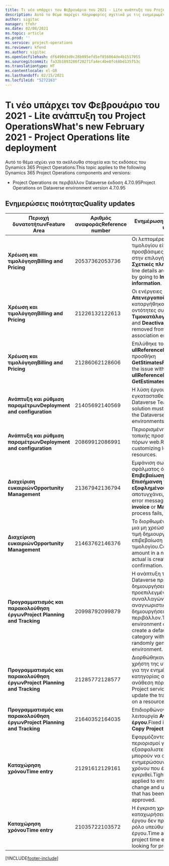 ```yaml
---
title: Τι νέο υπάρχει τον Φεβρουάριο του 2021 - Lite ανάπτυξη του Project Operations
description: Αυτό το θέμα παρέχει πληροφορίες σχετικά με τις ενημερωμένες εκδόσεις ποιότητας που είναι διαθέσιμες στην έκδοση του Φεβρουαρίου 2021 της lite ανάπτυξης του Project Operations.
author: sigitac
manager: tfehr
ms.date: 02/08/2021
ms.topic: article
ms.prod: ''
ms.service: project-operations
ms.reviewer: kfend
ms.author: sigitac
ms.openlocfilehash: df6490d3d9c28b095efd5ef856064de4b1517055
ms.sourcegitcommit: fa32b1893286f20271fa4ec4be8fc68bd135f53c
ms.translationtype: HT
ms.contentlocale: el-GR
ms.lasthandoff: 02/15/2021
ms.locfileid: "5272163"
---
```

# <a name="whats-new-february-2021---project-operations-lite-deployment"></a><span data-ttu-id="f278e-103">Τι νέο υπάρχει τον Φεβρουάριο του 2021 - Lite ανάπτυξη του Project Operations</span><span class="sxs-lookup"><span data-stu-id="f278e-103">What's new February 2021 - Project Operations lite deployment</span></span>

<span data-ttu-id="f278e-104">Αυτό το θέμα ισχύει για τα ακόλουθα στοιχεία και τις εκδόσεις του Dynamics 365 Project Operations:</span><span class="sxs-lookup"><span data-stu-id="f278e-104">This topic applies to the following Dynamics 365 Project Operations components and versions:</span></span>

  - <span data-ttu-id="f278e-105">Project Operations σε περιβάλλον Dataverse έκδοση 4.7.0.95</span><span class="sxs-lookup"><span data-stu-id="f278e-105">Project Operations on Dataverse environment version 4.7.0.95</span></span>

## <a name="quality-updates"></a><span data-ttu-id="f278e-106">Ενημερώσεις ποιότητας</span><span class="sxs-lookup"><span data-stu-id="f278e-106">Quality updates</span></span>

| <span data-ttu-id="f278e-107">**Περιοχή δυνατοτήτων**</span><span class="sxs-lookup"><span data-stu-id="f278e-107">**Feature Area**</span></span> | <span data-ttu-id="f278e-108">**Αριθμός αναφοράς**</span><span class="sxs-lookup"><span data-stu-id="f278e-108">**Reference number**</span></span> | <span data-ttu-id="f278e-109">**Ενημέρωση ποιότητας**</span><span class="sxs-lookup"><span data-stu-id="f278e-109">**Quality update**</span></span> |
| --- | --- | --- |
| <span data-ttu-id="f278e-110">**Χρέωση και τιμολόγηση**</span><span class="sxs-lookup"><span data-stu-id="f278e-110">**Billing and Pricing**</span></span> | <span data-ttu-id="f278e-111">2053736</span><span class="sxs-lookup"><span data-stu-id="f278e-111">2053736</span></span> | <span data-ttu-id="f278e-112">Οι λεπτομέρειες της γραμμής τιμολογίου είναι πλέον προσβάσιμες μεταβαίνοντας στην επιλογή **Τιμολόγιο** > **Σχετικές πληροφορίες**.</span><span class="sxs-lookup"><span data-stu-id="f278e-112">Invoice line details are now accessible by going to **Invoice** > **Related information**.</span></span> |
| <span data-ttu-id="f278e-113">**Χρέωση και τιμολόγηση**</span><span class="sxs-lookup"><span data-stu-id="f278e-113">**Billing and Pricing**</span></span> | <span data-ttu-id="f278e-114">2122613</span><span class="sxs-lookup"><span data-stu-id="f278e-114">2122613</span></span> | <span data-ttu-id="f278e-115">Οι ενέργειες **Ενεργοποίηση** και **Απενεργοποίηση** καταργήθηκαν από τις οντότητες συσχετισμού **Τιμοκατάλογος**.</span><span class="sxs-lookup"><span data-stu-id="f278e-115">The **Activate** and **Deactivate** actions were removed from the **Price List** association entities.</span></span> |
| <span data-ttu-id="f278e-116">**Χρέωση και τιμολόγηση**</span><span class="sxs-lookup"><span data-stu-id="f278e-116">**Billing and Pricing**</span></span> | <span data-ttu-id="f278e-117">2128606</span><span class="sxs-lookup"><span data-stu-id="f278e-117">2128606</span></span> | <span data-ttu-id="f278e-118">Επιλύθηκε το ζήτημα με το **ullReferenceException** στην προσθήκη **GetStimatesForProject**.</span><span class="sxs-lookup"><span data-stu-id="f278e-118">Resolved the issue with **ullReferenceException** in the **GetEstimatesForProject** plug-in.</span></span> |
| <span data-ttu-id="f278e-119">**Ανάπτυξη και ρύθμιση παραμέτρων**</span><span class="sxs-lookup"><span data-stu-id="f278e-119">**Deployment and configuration**</span></span> | <span data-ttu-id="f278e-120">2140569</span><span class="sxs-lookup"><span data-stu-id="f278e-120">2140569</span></span> | <span data-ttu-id="f278e-121">Η λύση έργου δεν πρέπει να εγκατασταθεί σε περιβάλλοντα Dataverse Teams.</span><span class="sxs-lookup"><span data-stu-id="f278e-121">Project solution must not be installed in the Dataverse Teams environments.</span></span> |
| <span data-ttu-id="f278e-122">**Ανάπτυξη και ρύθμιση παραμέτρων**</span><span class="sxs-lookup"><span data-stu-id="f278e-122">**Deployment and configuration**</span></span> | <span data-ttu-id="f278e-123">2086991</span><span class="sxs-lookup"><span data-stu-id="f278e-123">2086991</span></span> | <span data-ttu-id="f278e-124">Περιορισμένη προσαρμογή της τοπικής προσαρμογής των πόρων web.</span><span class="sxs-lookup"><span data-stu-id="f278e-124">Restricted customizing localization of web resources.</span></span> |
| <span data-ttu-id="f278e-125">**Διαχείριση ευκαιριών**</span><span class="sxs-lookup"><span data-stu-id="f278e-125">**Opportunity Management**</span></span> | <span data-ttu-id="f278e-126">2136794</span><span class="sxs-lookup"><span data-stu-id="f278e-126">2136794</span></span> | <span data-ttu-id="f278e-127">Εμφάνιση σωστού μηνύματος σφάλματος όταν η διαδικασία **Επιβεβαίωση τιμολογίου** ή **Επισήμανση τιμολογίου ως εξοφλημένου** αποτυγχάνει,</span><span class="sxs-lookup"><span data-stu-id="f278e-127">Display correct error message when **Confirm invoice** or **Mark invoice as paid** process fails,</span></span> |
| <span data-ttu-id="f278e-128">**Διαχείριση ευκαιριών**</span><span class="sxs-lookup"><span data-stu-id="f278e-128">**Opportunity Management**</span></span> | <span data-ttu-id="f278e-129">2146376</span><span class="sxs-lookup"><span data-stu-id="f278e-129">2146376</span></span> | <span data-ttu-id="f278e-130">Το διορθωμένο ποσό φόρου σε μια μη χρεώσιμη πραγματική τιμή δημιουργείται από την επιβεβαίωση τιμολογίου.</span><span class="sxs-lookup"><span data-stu-id="f278e-130">Corrected tax amount in a non-chargeable actual is created from invoice confirmation.</span></span> |
| <span data-ttu-id="f278e-131">**Προγραμματισμός και παρακολούθηση έργων**</span><span class="sxs-lookup"><span data-stu-id="f278e-131">**Project Planning and Tracking**</span></span> | <span data-ttu-id="f278e-132">2099879</span><span class="sxs-lookup"><span data-stu-id="f278e-132">2099879</span></span> | <span data-ttu-id="f278e-133">Η ανάπτυξη του περιβάλλοντος Dataverse πρέπει να δημιουργήσει μια προεπιλεγμένη κατηγορία συναλλαγών με στατικό αναγνωριστικό και να μην δημιουργήσει τυχαία μία ανά περιβάλλον.</span><span class="sxs-lookup"><span data-stu-id="f278e-133">The Dataverse environment deployment must create a default transaction category with a static ID and not randomly generate one per environment.</span></span> |
| <span data-ttu-id="f278e-134">**Προγραμματισμός και παρακολούθηση έργων**</span><span class="sxs-lookup"><span data-stu-id="f278e-134">**Project Planning and Tracking**</span></span> | <span data-ttu-id="f278e-135">2128577</span><span class="sxs-lookup"><span data-stu-id="f278e-135">2128577</span></span> | <span data-ttu-id="f278e-136">Διορθώθηκαν τα δικαιώματα χρήστη της υπηρεσίας έργου για την ενημέρωση της κατηγορίας συναλλαγών σε μια ανάθεση πόρου.</span><span class="sxs-lookup"><span data-stu-id="f278e-136">Fixed the Project service user privileges to update the transaction category on a resource assignment.</span></span> |
| <span data-ttu-id="f278e-137">**Προγραμματισμός και παρακολούθηση έργων**</span><span class="sxs-lookup"><span data-stu-id="f278e-137">**Project Planning and Tracking**</span></span> | <span data-ttu-id="f278e-138">2164035</span><span class="sxs-lookup"><span data-stu-id="f278e-138">2164035</span></span> | <span data-ttu-id="f278e-139">Επιδιορθώνονται ζητήματα με τη λειτουργία **Αντιγραφή έργου**.</span><span class="sxs-lookup"><span data-stu-id="f278e-139">Fixed issues with the **Copy Project** function.</span></span> |
| <span data-ttu-id="f278e-140">**Καταχώρηση χρόνου**</span><span class="sxs-lookup"><span data-stu-id="f278e-140">**Time entry**</span></span> | <span data-ttu-id="f278e-141">2129161</span><span class="sxs-lookup"><span data-stu-id="f278e-141">2129161</span></span> | <span data-ttu-id="f278e-142">Εφαρμόζονται αυστηρότεροι περιορισμοί για να εξασφαλιστεί ότι οι χρήστες δεν μπορούν να αλλάξουν και να ενημερώσουν μια καταχώρηση χρόνου που έχει υποβληθεί ή εγκριθεί.</span><span class="sxs-lookup"><span data-stu-id="f278e-142">Tighter restrictions are applied to ensure users can't change and update a time entry that has been submitted or approved.</span></span> |
| <span data-ttu-id="f278e-143">**Καταχώρηση χρόνου**</span><span class="sxs-lookup"><span data-stu-id="f278e-143">**Time entry**</span></span> | <span data-ttu-id="f278e-144">2103572</span><span class="sxs-lookup"><span data-stu-id="f278e-144">2103572</span></span> | <span data-ttu-id="f278e-145">Η έγκριση χρόνου για καταχωρήσεις χρόνου εκτός έργου δεν πρέπει να αναζητά ρόλο υπεύθυνου έγκρισης έργου.</span><span class="sxs-lookup"><span data-stu-id="f278e-145">Time approval for non-project time entries must not be looking for project approver role.</span></span> |


[!INCLUDE[footer-include](../../includes/footer-banner.md)]